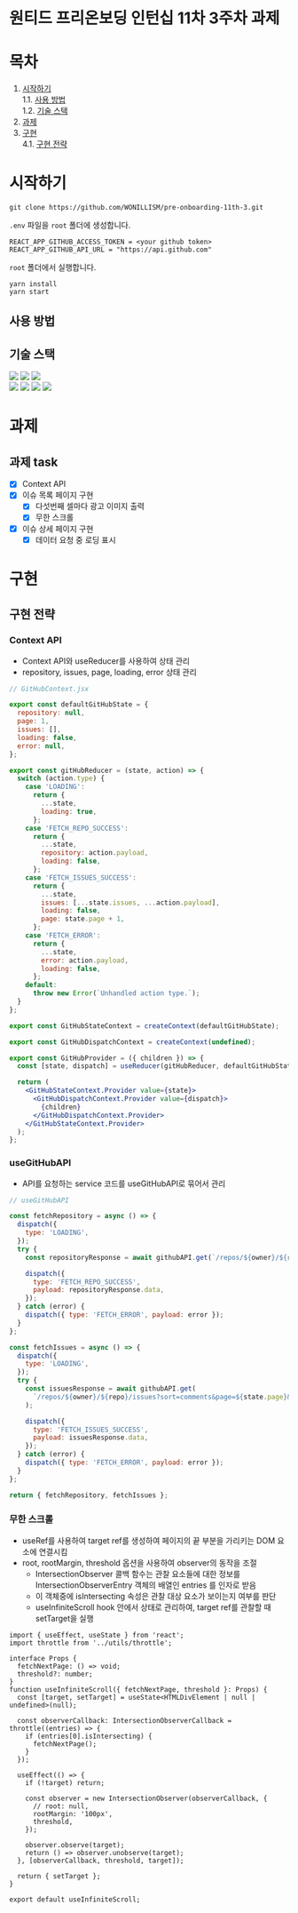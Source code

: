 # 원티드 프리온보딩 인턴십 11차 3주차 과제
# 목차
1. [시작하기](#시작하기)  
  1.1. [사용 방법](#사용-방법)  
  1.2. [기술 스택](#기술-스택)  
3. [과제](#과제)  
4. [구현](#구현)  
  4.1. [구현 전략](#구현-전략)  

# 시작하기  

```
git clone https://github.com/WONILLISM/pre-onboarding-11th-3.git
```

`.env` 파일을 `root` 폴더에 생성합니다.

```.env
REACT_APP_GITHUB_ACCESS_TOKEN = <your github token>
REACT_APP_GITHUB_API_URL = "https://api.github.com"
```

`root` 폴더에서 실행합니다.

```
yarn install
yarn start
```




## 사용 방법  



## 기술 스택
<div>
<img src="https://img.shields.io/badge/VisualStudioCode-007ACC?style=flat&logo=visualstudiocode&logoColor=white" /> <img src="https://img.shields.io/badge/Git-F05032?style=flat&logo=Git&logoColor=white" /> <img src="https://img.shields.io/badge/GitHub-181717?style=flat&logo=GitHub&logoColor=white" />
</div>
<div>
<img src="https://img.shields.io/badge/Node.js-v18.16.1-339933?style=flat&logo=Node.js&logoColor=white" /> <img src="https://img.shields.io/badge/Javascript-F7DF1E?style=flat&logo=Javascript&logoColor=white" /> <img src="https://img.shields.io/badge/TypeScript-3178C6?style=flat&logo=TypeScript&logoColor=white" /> <img src="https://img.shields.io/badge/React-61DAFB?style=flat&logo=React&logoColor=white" /> 
</div>  

# 과제
## 과제 task
- [x] Context API
- [x] 이슈 목록 페이지 구현
  - [x] 다섯번째 셀마다 광고 이미지 출력
  - [x] 무한 스크롤
- [x] 이슈 상세 페이지 구현
  - [x] 데이터 요청 중 로딩 표시

# 구현  
## 구현 전략  

### Context API

- Context API와 useReducer를 사용하여 상태 관리
- repository, issues, page, loading, error 상태 관리

```jsx
// GitHubContext.jsx

export const defaultGitHubState = {
  repository: null,
  page: 1,
  issues: [],
  loading: false,
  error: null,
};

export const gitHubReducer = (state, action) => {
  switch (action.type) {
    case 'LOADING':
      return {
        ...state,
        loading: true,
      };
    case 'FETCH_REPO_SUCCESS':
      return {
        ...state,
        repository: action.payload,
        loading: false,
      };
    case 'FETCH_ISSUES_SUCCESS':
      return {
        ...state,
        issues: [...state.issues, ...action.payload],
        loading: false,
        page: state.page + 1,
      };
    case 'FETCH_ERROR':
      return {
        ...state,
        error: action.payload,
        loading: false,
      };
    default:
      throw new Error(`Unhandled action type.`);
  }
};

export const GitHubStateContext = createContext(defaultGitHubState);

export const GitHubDispatchContext = createContext(undefined);

export const GitHubProvider = ({ children }) => {
  const [state, dispatch] = useReducer(gitHubReducer, defaultGitHubState);

  return (
    <GitHubStateContext.Provider value={state}>
      <GitHubDispatchContext.Provider value={dispatch}>
        {children}
      </GitHubDispatchContext.Provider>
    </GitHubStateContext.Provider>
  );
};
```

### useGitHubAPI

- API를 요청하는 service 코드를 useGitHubAPI로 묶어서 관리

```jsx
// useGitHubAPI

const fetchRepository = async () => {
  dispatch({
    type: 'LOADING',
  });
  try {
    const repositoryResponse = await githubAPI.get(`/repos/${owner}/${repo}`);

    dispatch({
      type: 'FETCH_REPO_SUCCESS',
      payload: repositoryResponse.data,
    });
  } catch (error) {
    dispatch({ type: 'FETCH_ERROR', payload: error });
  }
};

const fetchIssues = async () => {
  dispatch({
    type: 'LOADING',
  });
  try {
    const issuesResponse = await githubAPI.get(
      `/repos/${owner}/${repo}/issues?sort=comments&page=${state.page}&per_page=10`,
    );

    dispatch({
      type: 'FETCH_ISSUES_SUCCESS',
      payload: issuesResponse.data,
    });
  } catch (error) {
    dispatch({ type: 'FETCH_ERROR', payload: error });
  }
};

return { fetchRepository, fetchIssues };
```

### 무한 스크롤

- useRef를 사용하여 target ref를 생성하여 페이지의 끝 부분을 가리키는 DOM 요소에 연결시킴
- root, rootMargin, threshold 옵션을 사용하여 observer의 동작을 조절
  - IntersectionObserver 콜백 함수는 관찰 요소들에 대한 정보를 IntersectionObserverEntry 객체의 배열인 entries 를 인자로 받음
  - 이 객체중에 isIntersecting 속성은 관찰 대상 요소가 보이는지 여부를 판단
  - useInfiniteScroll hook 안에서 상태로 관리하여, target ref를 관찰할 때 setTarget을 실행

```
import { useEffect, useState } from 'react';
import throttle from '../utils/throttle';

interface Props {
  fetchNextPage: () => void;
  threshold?: number;
}
function useInfiniteScroll({ fetchNextPage, threshold }: Props) {
  const [target, setTarget] = useState<HTMLDivElement | null | undefined>(null);

  const observerCallback: IntersectionObserverCallback = throttle((entries) => {
    if (entries[0].isIntersecting) {
      fetchNextPage();
    }
  });

  useEffect(() => {
    if (!target) return;

    const observer = new IntersectionObserver(observerCallback, {
      // root: null,
      rootMargin: '100px',
      threshold,
    });

    observer.observe(target);
    return () => observer.unobserve(target);
  }, [observerCallback, threshold, target]);

  return { setTarget };
}

export default useInfiniteScroll;
```
